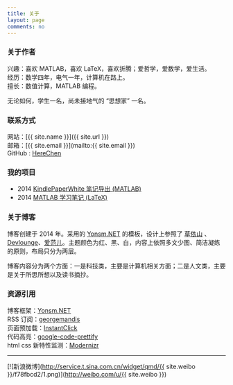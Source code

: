```yaml
---
title: 关于
layout: page
comments: no
---
```


### 关于作者

兴趣：喜欢 MATLAB，喜欢 LaTeX，喜欢折腾；爱哲学，爱数学，爱生活。  
经历：数学四年，电气一年，计算机在路上。  
擅长：数值计算，MATLAB 编程。

无论如何，学生一名，尚未接地气的 “思想家” 一名。

### 联系方式

网站：[{{ site.name }}]({{ site.url }})  
邮箱：[{{ site.email }}](mailto:{{ site.email }})  
GitHub : [HereChen](http://github.com/HereChen)  

### 我的项目

- 2014 [KindlePaperWhite 笔记导出 (MATLAB)](https://github.com/HereChen/KindleClippingsExport)  
- 2014 [MATLAB 学习笔记 (LaTeX)](https://github.com/HereChen/TheWayMATLABLearning)

### 关于博客
博客创建于 2014 年。采用的 [Yonsm.NET](http://yonsm.net/) 的模板，设计上参照了 [草依山](http://jser.me/) 、[Devlounge](http://www.devlounge.net/)、[爱范儿](http://www.ifanr.com/)。主题颜色为红、黑、白，内容上依照多文少图、简洁凝练的原则，布局只分为两层。

博客内容分为两个方面：一是科技类，主要是计算机相关方面；二是人文类，主要是关于所思所想以及读书摘抄。

### 资源引用

博客框架：[Yonsm.NET](http://yonsm.net/)  
RSS 订阅：[georgemandis](https://github.com/snaptortoise/jekyll-rss-feeds)  
页面预加载：[InstantClick](http://instantclick.io/start.html)  
代码高亮：[google-code-prettify](http://code.google.com/p/google-code-prettify/)  
html css 新特性监测：[Modernizr](http://modernizr.com/)

---

[![新浪微博](http://service.t.sina.com.cn/widget/qmd/{{ site.weibo }}/f78fbcd2/1.png)](http://weibo.com/u/{{ site.weibo }})
<!-- 微博图片可以更改，改变 1.png 数字试试 -->
